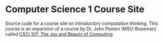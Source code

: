# Computer Science 1 Course Site

Source code for a course site on introductory computation thinking. This course is an expansion of a course by Dr. John Paxton (MSU-Bozeman) called [CSCI 107: The Joy and Beauty of Computing](http://www.cs.montana.edu/paxton/classes/joy-and-beauty/).
